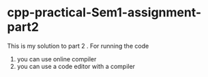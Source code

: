 # cpp-practical-Sem1-assignment-part2
This is my solution to part 2 . 
For running the code 
1) you can use online compiler
2) you can use a code editor with  a compiler